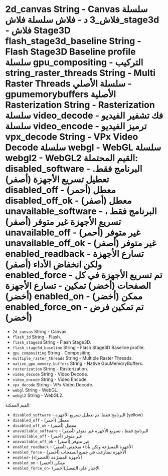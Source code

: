 # 2d_canvas String - Canvas سلسلة فلاش_3 د - فلاش سلسلة فلاش_stage3d - فلاش Stage3D flash_stage3d_baseline String - Flash Stage3D Baseline profile سلسلة gpu_compositing - التركيب string_raster_threads String - Multi Raster Threads سلسلة الأصلي - gpumemorybuffers الأصلية Rasterization String - Rasterization سلسلة video_decode - فك تشفير الفيديو سلسلة video_encode - ترميز الفيديو vpx_decode String - VPx Video Decode سلسلة webgl - WebGL سلسلة webgl2 - WebGL2 القيم المحتملة: disabled_software - البرنامج فقط. تعطيل تسريع الأجهزة (أصفر) disabled_off - معطل (أحمر) disabled_off_ok - معطل (أصفر) unavailable_software - البرنامج فقط ، تسريع الأجهزة غير متوفر (أصفر) unavailable_off - غير متوفر (أحمر) unavailable_off_ok - غير متوفر (أصفر) enabled_readback - تسارع الأجهزة ولكن انخفاض الأداء (أصفر) enabled_force - تم تسريع الأجهزة في كل الصفحات (أخضر) تمكين - تسارع الأجهزة (أخضر) enabled_on - ممكن (أخضر) enabled_force_on - تم تمكين فرض (أخضر)

* `2d_canvas` String - Canvas.
* `flash_3d` String - Flash.
* `flash_stage3d` String - Flash Stage3D.
* `flash_stage3d_baseline` String - Flash Stage3D Baseline profile.
* `gpu_compositing` String - Compositing.
* `multiple_raster_threads` String - Multiple Raster Threads.
* `native_gpu_memory_buffers` String - Native GpuMemoryBuffers.
* `rasterization` String - Rasterization.
* `video_decode` String - Video Decode.
* `video_encode` String - Video Encode.
* `vpx_decode` String - VPx Video Decode.
* `webgl` String - WebGL.
* `webgl2` String - WebGL2.

القيم الممكنة:

* `disabled_software` - البرنامج فقط. تم تعطيل تسريع الأجهزة (yellow)
* `disabled_off` - معطل (أحمر)
* `disabled_off_ok` - معطل (أصفر)
* `unavailable_software` - البرنامج فقط ، تسريع الأجهزة غير متوفر (أصفر)
* ` unavailable_off ` - غير متوفر (أحمر)
* `unavailable_off_ok` - غير متوفر (أصفر)
* `enabled_readback` - الأجهزة المسرّعة ولكن بأداء منخفض (أصفر)
* `enabled_force` - الأجهزة تسارعت في جميع الصفحات (أخضر)
* `enabled`- الأجهزة المسرّعة (الخضراء)
* `enabled_on` - ممكن (أخضر)
* `enabled_force_on`- الإجبار على التفعيل(أخضر)